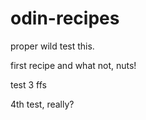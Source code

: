 # odin-recipes


proper wild test this.

first recipe and what not, nuts!

test 3 ffs

4th test, really?